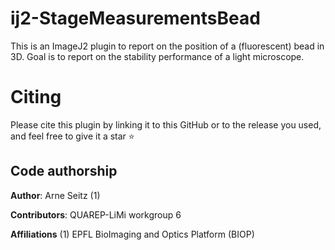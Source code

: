 # ij2-StageMeasurementsBead
This is an ImageJ2 plugin to report on the position of a (fluorescent) bead in 3D. Goal is to report on the stability performance of a light microscope.

# Citing
Please cite this plugin by linking it to this GitHub or to the release you used, and feel free to give it a star ⭐️

## Code authorship
**Author**: Arne Seitz (1)

**Contributors**: QUAREP-LiMi workgroup 6

**Affiliations**
(1) EPFL BioImaging and Optics Platform (BIOP)
